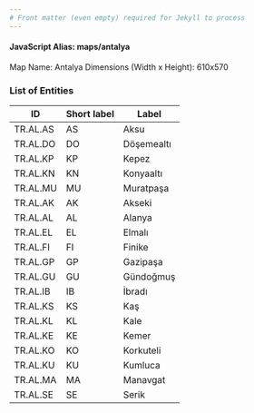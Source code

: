 ```yaml
---
# Front matter (even empty) required for Jekyll to process
---
```


#### JavaScript Alias: maps/antalya

Map Name: Antalya
Dimensions (Width x Height): 610x570

### List of Entities

| ID       | Short label | Label      |
| -------- | ----------- | ---------- |
| TR.AL.AS | AS          | Aksu       |
| TR.AL.DO | DO          | Döşemealtı |
| TR.AL.KP | KP          | Kepez      |
| TR.AL.KN | KN          | Konyaaltı  |
| TR.AL.MU | MU          | Muratpaşa  |
| TR.AL.AK | AK          | Akseki     |
| TR.AL.AL | AL          | Alanya     |
| TR.AL.EL | EL          | Elmalı     |
| TR.AL.FI | FI          | Finike     |
| TR.AL.GP | GP          | Gazipaşa   |
| TR.AL.GU | GU          | Gündoğmuş  |
| TR.AL.IB | IB          | İbradı     |
| TR.AL.KS | KS          | Kaş        |
| TR.AL.KL | KL          | Kale       |
| TR.AL.KE | KE          | Kemer      |
| TR.AL.KO | KO          | Korkuteli  |
| TR.AL.KU | KU          | Kumluca    |
| TR.AL.MA | MA          | Manavgat   |
| TR.AL.SE | SE          | Serik      |
